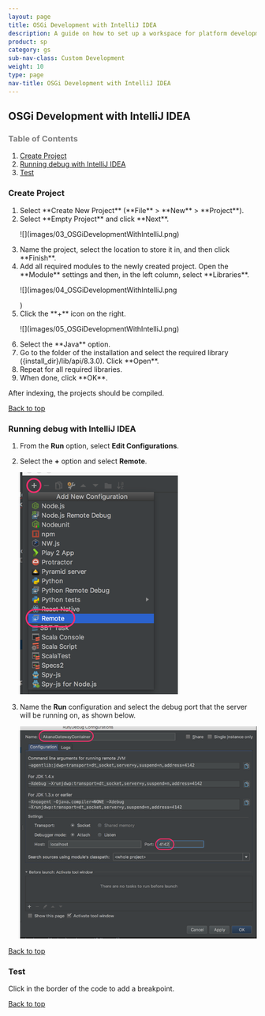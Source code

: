```yaml
---
layout: page
title: OSGi Development with IntelliJ IDEA
description: A guide on how to set up a workspace for platform development with IntelliJ IDEA
product: sp
category: gs
sub-nav-class: Custom Development
weight: 10
type: page
nav-title: OSGi Development with IntelliJ IDEA
---
```


## <a name="top"></a>OSGi Development with IntelliJ IDEA

<h3 style="color: grey;">Table of Contents</h3>
<ol class="table_of_contents">
	<li><a href="#createproject">Create Project</a></li>
	<li><a href="#debug">Running debug with IntelliJ IDEA</a></li>
	<li><a href="#test">Test</a></li>
</ol>


### <a name="createproject"></a>Create Project

<ol>
  <li>Select **Create New Project** (**File** > **New** > **Project**).</li>
  <li>Select **Empty Project** and click **Next**.
    <p>![](images/03_OSGiDevelopmentWithIntelliJ.png)</p></li>
  <li>Name the project, select the location to store it in, and then click **Finish**.</li>
  <li>Add all required modules to the newly created project. Open the **Module** settings and then, in the left column, select **Libraries**.
    <p>![](images/04_OSGiDevelopmentWithIntelliJ.png</p>)</li>
  <li>Click the **+** icon on the right.
    <p>![](images/05_OSGiDevelopmentWithIntelliJ.png)</p></li>
  <li>Select the **Java** option.</li>
  <li>Go to the folder of the installation and select the required library ({install_dir}/lib/api/8.3.0). Click **Open**.</li>
  <li>Repeat for all required libraries.</li>
  <li>When done, click **OK**.</li>
</ol>
After indexing, the projects should be compiled.
<p><a href="#top">Back to top</a></p>



### <a name="debug"></a>Running debug with IntelliJ IDEA

1. From the **Run** option, select **Edit Configurations**.
2. Select the **+** option and select **Remote**.

	![](images/06_OSGiDevelopmentWithIntelliJ.png)
	
3. Name the **Run** configuration and select the debug port that the server will be running on, as shown below.

	![](images/07_OSGiDevelopmentWithIntelliJ.png)
<p><a href="#top">Back to top</a></p>




### <a name="test"></a>Test

Click in the border of the code to add a breakpoint.

<p><a href="#top">Back to top</a></p>